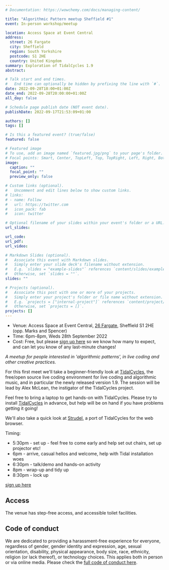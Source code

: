 ```yaml
---
# Documentation: https://wowchemy.com/docs/managing-content/

title: "Algorithmic Pattern meetup Sheffield #1"
event: In-person workshop/meetup

location: Access Space at Event Central
address:
  street: 26 Fargate
  city: Sheffield
  region: South Yorkshire
  postcode: S1 2HE
  country: United Kingdom
summary: Exploration of TidalCycles 1.9
abstract:

# Talk start and end times.
#   End time can optionally be hidden by prefixing the line with `#`.
date: 2022-09-28T18:00+01:00Z
date_end: 2022-09-28T20:00:00+01:00Z
all_day: false

# Schedule page publish date (NOT event date).
publishDate: 2022-09-17T21:53:09+01:00

authors: []
tags: []

# Is this a featured event? (true/false)
featured: false

# Featured image
# To use, add an image named `featured.jpg/png` to your page's folder. 
# Focal points: Smart, Center, TopLeft, Top, TopRight, Left, Right, BottomLeft, Bottom, BottomRight.
image:
  caption: ""
  focal_point: ""
  preview_only: false

# Custom links (optional).
#   Uncomment and edit lines below to show custom links.
# links:
# - name: Follow
#   url: https://twitter.com
#   icon_pack: fab
#   icon: twitter

# Optional filename of your slides within your event's folder or a URL.
url_slides:

url_code:
url_pdf:
url_video:

# Markdown Slides (optional).
#   Associate this event with Markdown slides.
#   Simply enter your slide deck's filename without extension.
#   E.g. `slides = "example-slides"` references `content/slides/example-slides.md`.
#   Otherwise, set `slides = ""`.
slides: ""

# Projects (optional).
#   Associate this post with one or more of your projects.
#   Simply enter your project's folder or file name without extension.
#   E.g. `projects = ["internal-project"]` references `content/project/deep-learning/index.md`.
#   Otherwise, set `projects = []`.
projects: []
---
```


* Venue: Access Space at Event Central, [26 Fargate](https://goo.gl/maps/dnCaJo1YxRTh9Ddg7), Sheffield S1 2HE (opp. Marks and Spencer)
* Time: 6pm-8pm, Weds 28th September 2022
* Cost: Free, but please [sign up here](https://forms.gle/EBZKa9emvAf4Neno8) so we know how many to expect, and can let you know of any last-minute changes!

*A meetup for people interested in 'algorithmic patterns', in live
coding and other creative practices.*

For this first meet we'll take a beginner-friendly look at
[TidalCycles](https://tidalcycles.org/), the free/open source live
coding environment for live coding and algorithmic music, and in
particular the newly released version 1.9. The session will be lead by
Alex McLean, the instigator of the TidalCycles project.

Feel free to bring a laptop to get hands-on with TidalCycles. Please
try to install [TidalCycles](https://tidalcycles.org) in advance, but
help will be on hand if you have problems getting it going!

We'll also take a quick look at
[Strudel](https://strudel.tidalcycles.org), a port of TidalCycles for
the web browser.

Timing:

* 5:30pm - set up - feel free to come early and help set out chairs, set up projector etc!
* 6pm - arrive, casual hellos and welcome, help with Tidal installation woes
* 6:30pm - talk/demo and hands-on activity
* 8pm - wrap-up and tidy up
* 8:30pm - lock up

[sign up here](https://forms.gle/EBZKa9emvAf4Neno8)

## Access

The venue has step-free access, and accessible toilet facilities.

## Code of conduct

We are dedicated to providing a harassment-free experience for
everyone, regardless of gender, gender identity and expression, age,
sexual orientation, disability, physical appearance, body size, race,
ethnicity, religion (or lack thereof), or technology choices. This
applies both in person or via online media. Please check the [full code of conduct here](https://docs.google.com/document/d/1lKHS-tbKSSrF364Psk4JyRacrYEcGKDJXvLB9EkqnOs/edit).

